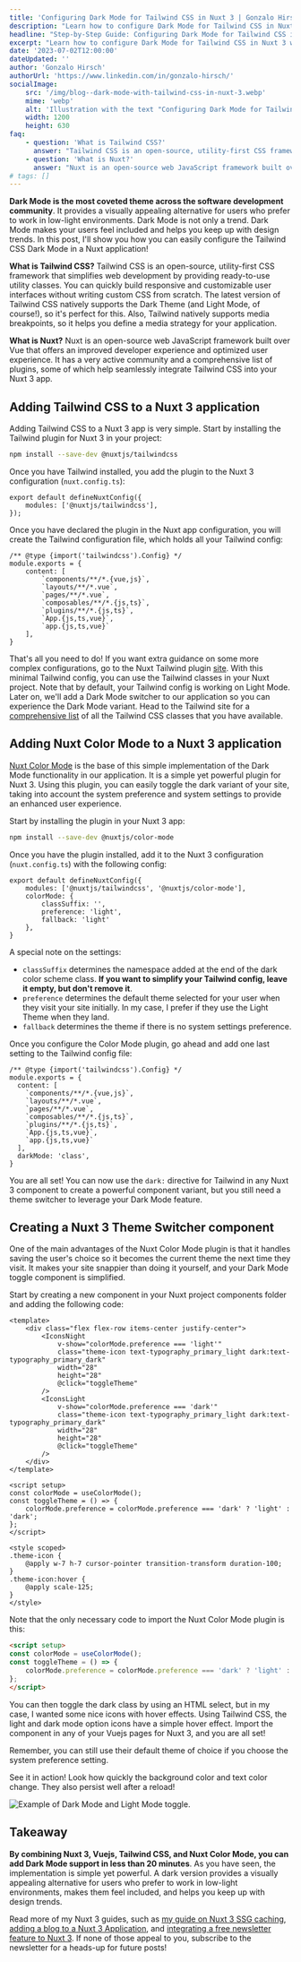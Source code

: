 ```yaml
---
title: 'Configuring Dark Mode for Tailwind CSS in Nuxt 3 | Gonzalo Hirsch'
description: "Learn how to configure Dark Mode for Tailwind CSS in Nuxt 3 with this comprehensive tutorial, enhancing your website's aesthetics and user experience."
headline: "Step-by-Step Guide: Configuring Dark Mode for Tailwind CSS in Nuxt 3"
excerpt: "Learn how to configure Dark Mode for Tailwind CSS in Nuxt 3 with this comprehensive tutorial, enhancing your website's aesthetics and user experience."
date: '2023-07-02T12:00:00'
dateUpdated: ''
author: 'Gonzalo Hirsch'
authorUrl: 'https://www.linkedin.com/in/gonzalo-hirsch/'
socialImage:
    src: '/img/blog--dark-mode-with-tailwind-css-in-nuxt-3.webp'
    mime: 'webp'
    alt: 'Illustration with the text "Configuring Dark Mode for Tailwind CSS in Nuxt 3"'
    width: 1200
    height: 630
faq:
    - question: 'What is Tailwind CSS?'
      answer: "Tailwind CSS is an open-source, utility-first CSS framework that simplifies web development by providing ready-to-use utility classes. You can quickly build responsive and customizable user interfaces without writing custom CSS from scratch. The latest version of Tailwind CSS natively supports the Dark Theme (and Light Mode, of course!), so it's perfect for this. Also, Tailwind natively supports media breakpoints, so it helps you define a media strategy for your application."
    - question: 'What is Nuxt?'
      answer: "Nuxt is an open-source web JavaScript framework built over Vue that offers an improved developer experience and optimized user experience. It has a very active community and a comprehensive list of plugins, some of which help seamlessly integrate Tailwind CSS into your Nuxt 3 app."
# tags: []
---
```


**Dark Mode is the most coveted theme across the software development community**. It provides a visually appealing alternative for users who prefer to work in low-light environments. Dark Mode is not only a trend. Dark Mode makes your users feel included and helps you keep up with design trends. In this post, I'll show you how you can easily configure the Tailwind CSS Dark Mode in a Nuxt application!

**What is Tailwind CSS?** Tailwind CSS is an open-source, utility-first CSS framework that simplifies web development by providing ready-to-use utility classes. You can quickly build responsive and customizable user interfaces without writing custom CSS from scratch. The latest version of Tailwind CSS natively supports the Dark Theme (and Light Mode, of course!), so it's perfect for this. Also, Tailwind natively supports media breakpoints, so it helps you define a media strategy for your application.

**What is Nuxt?** Nuxt is an open-source web JavaScript framework built over Vue that offers an improved developer experience and optimized user experience. It has a very active community and a comprehensive list of plugins, some of which help seamlessly integrate Tailwind CSS into your Nuxt 3 app.

## Adding Tailwind CSS to a Nuxt 3 application

Adding Tailwind CSS to a Nuxt 3 app is very simple. Start by installing the Tailwind plugin for Nuxt 3 in your project:

```bash
npm install --save-dev @nuxtjs/tailwindcss
```

Once you have Tailwind installed, you add the plugin to the Nuxt 3 configuration (`nuxt.config.ts`):

```typescript[nuxt.config.ts]
export default defineNuxtConfig({
    modules: ['@nuxtjs/tailwindcss'],
});
```

Once you have declared the plugin in the Nuxt app configuration, you will create the Tailwind configuration file, which holds all your Tailwind config:

```javascript[tailwind.config.js]
/** @type {import('tailwindcss').Config} */
module.exports = {
    content: [
        `components/**/*.{vue,js}`,
        `layouts/**/*.vue`,
        `pages/**/*.vue`,
        `composables/**/*.{js,ts}`,
        `plugins/**/*.{js,ts}`,
        `App.{js,ts,vue}`,
        `app.{js,ts,vue}`
    ],
}
```

That's all you need to do! If you want extra guidance on some more complex configurations, go to the Nuxt Tailwind plugin [site](https://tailwindcss.nuxtjs.org/getting-started/setup/). With this minimal Tailwind config, you can use the Tailwind classes in your Nuxt project. Note that by default, your Tailwind config is working on Light Mode. Later on, we'll add a Dark Mode switcher to our application so you can experience the Dark Mode variant. Head to the Tailwind site for a [comprehensive list](https://tailwindcss.com/docs/aspect-ratio) of all the Tailwind CSS classes that you have available.

## Adding Nuxt Color Mode to a Nuxt 3 application

[Nuxt Color Mode](https://color-mode.nuxtjs.org/) is the base of this simple implementation of the Dark Mode functionality in our application. It is a simple yet powerful plugin for Nuxt 3. Using this plugin, you can easily toggle the dark variant of your site, taking into account the system preference and system settings to provide an enhanced user experience.

Start by installing the plugin in your Nuxt 3 app:

```bash
npm install --save-dev @nuxtjs/color-mode
```

Once you have the plugin installed, add it to the Nuxt 3 configuration (`nuxt.config.ts`) with the following config:

```typescript[nuxt.config.ts]
export default defineNuxtConfig({
    modules: ['@nuxtjs/tailwindcss', '@nuxtjs/color-mode'],
    colorMode: {
        classSuffix: '',
        preference: 'light',
        fallback: 'light'
    },
}
```

A special note on the settings:

- `classSuffix` determines the namespace added at the end of the dark color scheme class. **If you want to simplify your Tailwind config, leave it empty, but don't remove it**.
- `preference` determines the default theme selected for your user when they visit your site initially. In my case, I prefer if they use the Light Theme when they land.
- `fallback` determines the theme if there is no system settings preference.

Once you configure the Color Mode plugin, go ahead and add one last setting to the Tailwind config file:

```javascript[tailwind.config.js]{12}
/** @type {import('tailwindcss').Config} */
module.exports = {
  content: [
    `components/**/*.{vue,js}`,
    `layouts/**/*.vue`,
    `pages/**/*.vue`,
    `composables/**/*.{js,ts}`,
    `plugins/**/*.{js,ts}`,
    `App.{js,ts,vue}`,
    `app.{js,ts,vue}`
  ],
  darkMode: 'class',
}
```

You are all set! You can now use the `dark:` directive for Tailwind in any Nuxt 3 component to create a powerful component variant, but you still need a theme switcher to leverage your Dark Mode feature.

## Creating a Nuxt 3 Theme Switcher component

One of the main advantages of the Nuxt Color Mode plugin is that it handles saving the user's choice so it becomes the current theme the next time they visit. It makes your site snappier than doing it yourself, and your Dark Mode toggle component is simplified.

Start by creating a new component in your Nuxt project components folder and adding the following code:

```html[/components/buttons/themeSwitch.vue]
<template>
    <div class="flex flex-row items-center justify-center">
        <IconsNight
            v-show="colorMode.preference === 'light'"
            class="theme-icon text-typography_primary_light dark:text-typography_primary_dark"
            width="28"
            height="28"
            @click="toggleTheme"
        />
        <IconsLight
            v-show="colorMode.preference === 'dark'"
            class="theme-icon text-typography_primary_light dark:text-typography_primary_dark"
            width="28"
            height="28"
            @click="toggleTheme"
        />
    </div>
</template>

<script setup>
const colorMode = useColorMode();
const toggleTheme = () => {
    colorMode.preference = colorMode.preference === 'dark' ? 'light' : 'dark';
};
</script>

<style scoped>
.theme-icon {
    @apply w-7 h-7 cursor-pointer transition-transform duration-100;
}
.theme-icon:hover {
    @apply scale-125;
}
</style>
```

Note that the only necessary code to import the Nuxt Color Mode plugin is this:

```html
<script setup>
const colorMode = useColorMode();
const toggleTheme = () => {
    colorMode.preference = colorMode.preference === 'dark' ? 'light' : 'dark';
};
</script>
```

You can then toggle the dark class by using an HTML select, but in my case, I wanted some nice icons with hover effects. Using Tailwind CSS, the light and dark mode option icons have a simple hover effect. Import the component in any of your Vuejs pages for Nuxt 3, and you are all set!

Remember, you can still use their default theme of choice if you choose the system preference setting.

See it in action! Look how quickly the background color and text color change. They also persist well after a reload!

![Example of Dark Mode and Light Mode toggle.](/img/blog--dark-mode-with-tailwind-css-in-nuxt-3--example.gif)

## Takeaway

**By combining Nuxt 3, Vuejs, Tailwind CSS, and Nuxt Color Mode, you can add Dark Mode support in less than 20 minutes**. As you have seen, the implementation is simple yet powerful. A dark version provides a visually appealing alternative for users who prefer to work in low-light environments, makes them feel included, and helps you keep up with design trends.

Read more of my Nuxt 3 guides, such as [my guide on Nuxt 3 SSG caching](/blog/ultimate-guide-ssg-caching-with-nuxt-3/), [adding a blog to a Nuxt 3 Application](/blog/zero-to-blog-building-with-nuxt-3/), and [integrating a free newsletter feature to Nuxt 3](/blog/nuxt-3-free-newsletter-integration/). If none of those appeal to you, subscribe to the newsletter for a heads-up for future posts!
